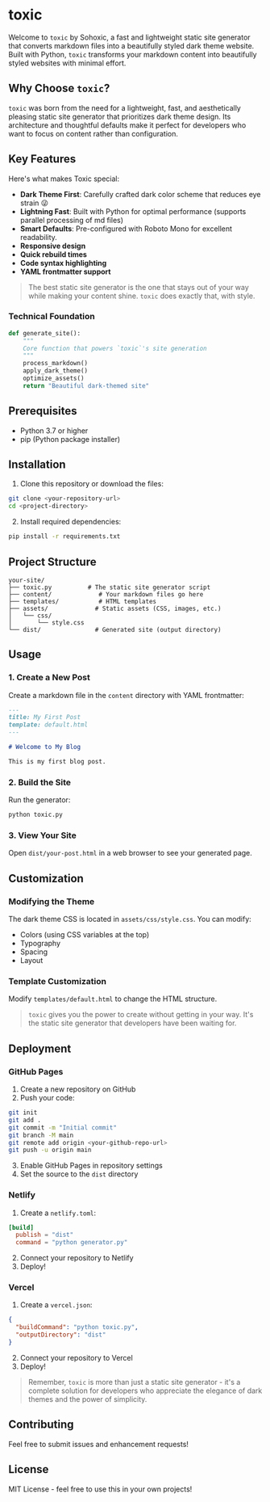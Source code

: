 # toxic

Welcome to `toxic` by Sohoxic, a fast and lightweight static site generator that converts markdown files into a beautifully styled dark theme website. Built with Python, `toxic` transforms your markdown content into beautifully styled websites with minimal effort.

## Why Choose `toxic`?

`toxic` was born from the need for a lightweight, fast, and aesthetically pleasing static site generator that prioritizes dark theme design. Its architecture and thoughtful defaults make it perfect for developers who want to focus on content rather than configuration.

## Key Features

Here's what makes Toxic special:

* **Dark Theme First**: Carefully crafted dark color scheme that reduces eye strain 😜
* **Lightning Fast**: Built with Python for optimal performance (supports parallel processing of md files)
* **Smart Defaults**: Pre-configured with Roboto Mono for excellent readability.
* **Responsive design**
* **Quick rebuild times**
* **Code syntax highlighting**
* **YAML frontmatter support**

> The best static site generator is the one that stays out of your way while making your content shine. `toxic` does exactly that, with style.



### Technical Foundation

```python
def generate_site():
    """
    Core function that powers `toxic`'s site generation
    """
    process_markdown()
    apply_dark_theme()
    optimize_assets()
    return "Beautiful dark-themed site"
```

## Prerequisites

- Python 3.7 or higher
- pip (Python package installer)

## Installation

1. Clone this repository or download the files:
```bash
git clone <your-repository-url>
cd <project-directory>
```

2. Install required dependencies:
```bash
pip install -r requirements.txt
```

## Project Structure

```
your-site/
├── toxic.py          # The static site generator script
├── content/             # Your markdown files go here
├── templates/           # HTML templates
├── assets/             # Static assets (CSS, images, etc.)
│   └── css/
│       └── style.css
└── dist/               # Generated site (output directory)
```

## Usage

### 1. Create a New Post

Create a markdown file in the `content` directory with YAML frontmatter:

```markdown
---
title: My First Post
template: default.html
---

# Welcome to My Blog

This is my first blog post.
```

### 2. Build the Site

Run the generator:
```bash
python toxic.py
```

### 3. View Your Site

Open `dist/your-post.html` in a web browser to see your generated page.

## Customization

### Modifying the Theme

The dark theme CSS is located in `assets/css/style.css`. You can modify:
- Colors (using CSS variables at the top)
- Typography
- Spacing
- Layout

### Template Customization

Modify `templates/default.html` to change the HTML structure.

> `toxic` gives you the power to create without getting in your way. It's the static site generator that developers have been waiting for.


## Deployment

### GitHub Pages

1. Create a new repository on GitHub
2. Push your code:
```bash
git init
git add .
git commit -m "Initial commit"
git branch -M main
git remote add origin <your-github-repo-url>
git push -u origin main
```
3. Enable GitHub Pages in repository settings
4. Set the source to the `dist` directory

### Netlify

1. Create a `netlify.toml`:
```toml
[build]
  publish = "dist"
  command = "python generator.py"
```
2. Connect your repository to Netlify
3. Deploy!

### Vercel

1. Create a `vercel.json`:
```json
{
  "buildCommand": "python toxic.py",
  "outputDirectory": "dist"
}
```
2. Connect your repository to Vercel
3. Deploy!

> Remember, `toxic` is more than just a static site generator - it's a complete solution for developers who appreciate the elegance of dark themes and the power of simplicity.

## Contributing

Feel free to submit issues and enhancement requests!

## License

MIT License - feel free to use this in your own projects!
